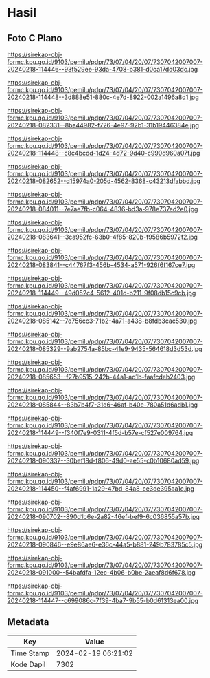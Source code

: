 # Hasil

## Foto C Plano

https://sirekap-obj-formc.kpu.go.id/9103/pemilu/pdpr/73/07/04/20/07/7307042007007-20240218-114446--93f529ee-93da-4708-b381-d0ca17dd03dc.jpg

https://sirekap-obj-formc.kpu.go.id/9103/pemilu/pdpr/73/07/04/20/07/7307042007007-20240218-114448--3d888e51-880c-4e7d-8922-002a1496a8d1.jpg

https://sirekap-obj-formc.kpu.go.id/9103/pemilu/pdpr/73/07/04/20/07/7307042007007-20240218-082331--8ba44982-f726-4e97-92b1-31b19446384e.jpg

https://sirekap-obj-formc.kpu.go.id/9103/pemilu/pdpr/73/07/04/20/07/7307042007007-20240218-114448--c8c4bcdd-1d24-4d72-9d40-c990d960a07f.jpg

https://sirekap-obj-formc.kpu.go.id/9103/pemilu/pdpr/73/07/04/20/07/7307042007007-20240218-082652--d15974a0-205d-4562-8368-c43213dfabbd.jpg

https://sirekap-obj-formc.kpu.go.id/9103/pemilu/pdpr/73/07/04/20/07/7307042007007-20240218-084011--7e7ae7fb-c064-4836-bd3a-978e737ed2e0.jpg

https://sirekap-obj-formc.kpu.go.id/9103/pemilu/pdpr/73/07/04/20/07/7307042007007-20240218-083641--3ca952fc-63b0-4f85-820b-f9586b5972f2.jpg

https://sirekap-obj-formc.kpu.go.id/9103/pemilu/pdpr/73/07/04/20/07/7307042007007-20240218-083841--c44767f3-456b-4534-a571-926f6f167ce7.jpg

https://sirekap-obj-formc.kpu.go.id/9103/pemilu/pdpr/73/07/04/20/07/7307042007007-20240218-114449--49d052c4-5612-401d-b211-9f08db15c9cb.jpg

https://sirekap-obj-formc.kpu.go.id/9103/pemilu/pdpr/73/07/04/20/07/7307042007007-20240218-085142--7d756cc3-71b2-4a71-a438-b8fdb3cac530.jpg

https://sirekap-obj-formc.kpu.go.id/9103/pemilu/pdpr/73/07/04/20/07/7307042007007-20240218-085329--9ab2754a-85bc-41e9-9435-564618d3d53d.jpg

https://sirekap-obj-formc.kpu.go.id/9103/pemilu/pdpr/73/07/04/20/07/7307042007007-20240218-085653--f27b9515-242b-44a1-ad1b-faafcdeb2403.jpg

https://sirekap-obj-formc.kpu.go.id/9103/pemilu/pdpr/73/07/04/20/07/7307042007007-20240218-085844--83b7b4f7-31d6-46af-b40e-780a51d6adb1.jpg

https://sirekap-obj-formc.kpu.go.id/9103/pemilu/pdpr/73/07/04/20/07/7307042007007-20240218-114449--f340f7e9-0311-4f5d-b57e-cf527e009764.jpg

https://sirekap-obj-formc.kpu.go.id/9103/pemilu/pdpr/73/07/04/20/07/7307042007007-20240218-090337--30bef18d-f806-49d0-ae55-c0b10680ad59.jpg

https://sirekap-obj-formc.kpu.go.id/9103/pemilu/pdpr/73/07/04/20/07/7307042007007-20240218-114450--f4af6991-1a29-47bd-84a8-ce3de395aa1c.jpg

https://sirekap-obj-formc.kpu.go.id/9103/pemilu/pdpr/73/07/04/20/07/7307042007007-20240218-090702--890d1b6e-2a82-46ef-bef9-6c036855a57b.jpg

https://sirekap-obj-formc.kpu.go.id/9103/pemilu/pdpr/73/07/04/20/07/7307042007007-20240218-090846--e9e86ae6-e36c-44a5-b881-249b783785c5.jpg

https://sirekap-obj-formc.kpu.go.id/9103/pemilu/pdpr/73/07/04/20/07/7307042007007-20240218-091000--54bafdfa-12ec-4b06-b0be-2aeaf8d6f678.jpg

https://sirekap-obj-formc.kpu.go.id/9103/pemilu/pdpr/73/07/04/20/07/7307042007007-20240218-114447--c699086c-7f39-4ba7-9b55-b0d61313ea00.jpg


## Metadata

| Key        | Value               |
| ---------- | ------------------- |
| Time Stamp | 2024-02-19 06:21:02 |
| Kode Dapil | 7302                |



